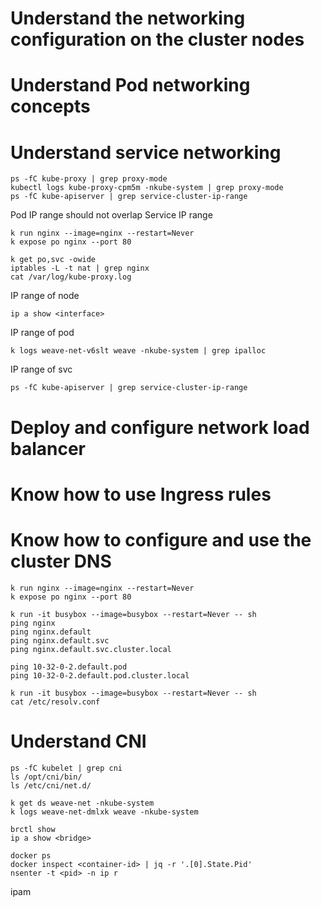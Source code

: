 # Understand the networking configuration on the cluster nodes
# Understand Pod networking concepts
# Understand service networking
```
ps -fC kube-proxy | grep proxy-mode
kubectl logs kube-proxy-cpm5m -nkube-system | grep proxy-mode
ps -fC kube-apiserver | grep service-cluster-ip-range
```
Pod IP range should not overlap Service IP range
```
k run nginx --image=nginx --restart=Never
k expose po nginx --port 80

k get po,svc -owide
iptables -L -t nat | grep nginx
cat /var/log/kube-proxy.log
```
IP range of node
```
ip a show <interface>
```
IP range of pod
```
k logs weave-net-v6slt weave -nkube-system | grep ipalloc
```
IP range of svc
```
ps -fC kube-apiserver | grep service-cluster-ip-range
```
# Deploy and configure network load balancer
# Know how to use Ingress rules
# Know how to configure and use the cluster DNS
```
k run nginx --image=nginx --restart=Never
k expose po nginx --port 80

k run -it busybox --image=busybox --restart=Never -- sh
ping nginx
ping nginx.default
ping nginx.default.svc
ping nginx.default.svc.cluster.local

ping 10-32-0-2.default.pod
ping 10-32-0-2.default.pod.cluster.local
```
```
k run -it busybox --image=busybox --restart=Never -- sh
cat /etc/resolv.conf
```
# Understand CNI
```
ps -fC kubelet | grep cni
ls /opt/cni/bin/
ls /etc/cni/net.d/
```
```
k get ds weave-net -nkube-system
k logs weave-net-dmlxk weave -nkube-system
```
```
brctl show
ip a show <bridge>
```
```
docker ps
docker inspect <container-id> | jq -r '.[0].State.Pid'
nsenter -t <pid> -n ip r
```
ipam
